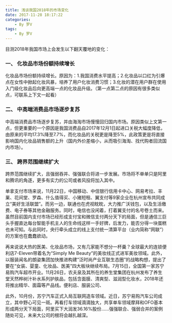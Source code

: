 ```yaml
---
title: 浅谈我国2018年的市场变化
date: 2017-11-28 18:17:22
categories:
    - By 罗V
tags:
    - By 罗V
---
```


目测2018年我国市场上会发生以下翻天覆地的变化：

### 一、 化妆品市场份额持续增长

化妆品市场份额持续增长。原因为：1.我国消费水平提高；2.化妆品以口红为引爆点在女性中掀起化妆风暴，培养了用户化妆消费习惯；3.化妆的潜在用户群在使用入门级化妆品后向更高端一点的化妆品升级。（第一点第二点的原因有很多类似点，可联系上下文一起看）

### 二、 中高端消费品市场逐步复苏

中高端消费品市场逐步复苏，并由海淘市场慢慢回归国内市场。原因类似上文第一点，但更重要的一个原因是我国消费品自2017年12月1日起进口关税大幅度降低，由原来的平均17.3%降至7.7%，而化妆品的关税更是降至5%，此政策更是将直接影响国内化妆品销售额的上升（国内外价差缩小，从而吸引海淘、找代购者回流国内市场）。

### 三、 跨界范围继续扩大

跨界范围继续扩大，且强弱吞并、强强联合将进一步发展。市场将不单单只是阿里和腾讯的角逐，更多有实力的公司或者风投将加入其中。

单拿支付市场来说，11月22日，中国移动、中信银行信用卡中心、网易考拉、丰巣、花间堂、罗森、什么值得买、小猪短租、翼支付等9家企业在杭州宣布共同成立“美好生活联盟”。而另一边，联通也在虎视眈眈，大力推广沃钱包，以及生活缴费、电子券等其他金融服务。同时，电信也没闲着，打着翼支付的名号卷土而来。虽然目前国内支付市场已经形成支付宝和微信支付两分天下的局面，但是通信三巨头手握直达每台智能手机主人的生命线这样一手好牌，后发力，能否分得一块蛋糕也未可知。与此同时，央行牵头成立的线上支付统一清算平台（业内简称“网联”）的方案也在蠢蠢欲动。

再来说说大热的医美、化妆品市场，又有几家能不想分一杯羹？全球最大的连锁便利店7-Eleven带着名为“Simply Me Beauty”的美妆线正式进军美妆领域。此外，以服装闻名的朗姿集团加快推进构建“泛时尚产业互联生态圈”的战略构想，提出了要在“女装、婴童、化妆品、医美”四大板块继续布局。7月15日，全国第一家苏宁易购汽车超市开业。11月26日，农夫泉及其所在的养生堂集团在杭州发布了养生堂天然桦树汁补水系列护肤品，包括含面膜、清爽型、滋润型化妆水，2018年还将推出精华、面霜等产品线。便利店、服装公司、

此外，10月份，苏宁汽车正式入局互联网造车领域。近日，苏宁易购汽车公司成立，其中野心可见一斑。再看打车领域滴滴独大，共享单车领域摩拜和OFO基本形成两分天下局面，阿里买下大润发36.16%股份……强强联合、强弱合并的案例随处可见，未来大公司的根将会越扎越深。

<!--more-->